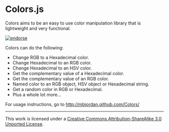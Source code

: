 # Colors.js

Colors aims to be an easy to use color manipulation library that is lightweight and very functional.

[![endorse](https://api.coderwall.com/matthewbj/endorsecount.png)](https://coderwall.com/matthewbj)

Colors can do the following:

* Change RGB to a Hexadecimal color.
* Change Hexadecimal to an RGB color.
* Change Hexadecimal to an HSV color.
* Get the complementary value of a Hexadecimal color.
* Get the complementary value of an RGB color.
* Named color to an RGB object, HSV object or Hexadecimal string.
* Get a random color in RGB or Hexadecimal.
* Plus a whole lot more... 

For usage instructions, go to http://mbjordan.github.com/Colors/

* * *

This work is licensed under a [Creative Commons Attribution-ShareAlike 3.0 Unported License][1].
 
 [1]: http://creativecommons.org/licenses/by-sa/3.0/